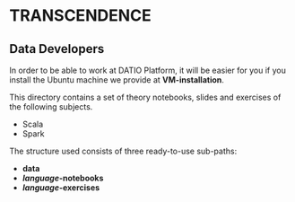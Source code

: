 # TRANSCENDENCE
## Data Developers

In order to be able to work at DATIO Platform, it will be easier for you if you install the Ubuntu machine we provide at **VM-installation**.

This directory contains a set of theory notebooks, slides and exercises of the following subjects.
* Scala
* Spark

The structure used consists of three ready-to-use sub-paths:
* **data**
* ***language*-notebooks**
* ***language*-exercises**
